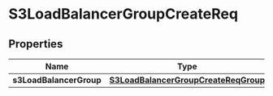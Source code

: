 # S3LoadBalancerGroupCreateReq

## Properties
Name | Type | Description | Notes
------------ | ------------- | ------------- | -------------
**s3LoadBalancerGroup** | [**S3LoadBalancerGroupCreateReqGroup**](S3LoadBalancerGroupCreateReqGroup.md) |  | 
